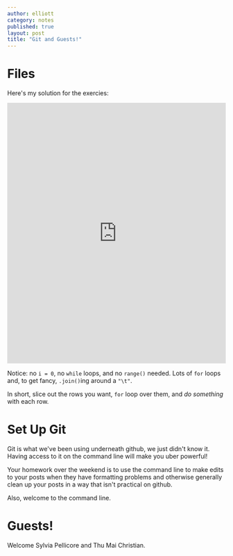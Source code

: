 ```yaml
---
author: elliott
category: notes
published: true
layout: post
title: "Git and Guests!"
---
```



# Files

Here's my solution for the exercies:

<iframe src="https://trinket.io/embed/python3/03dfabddb0" width="100%" height="600" frameborder="0" marginwidth="0" marginheight="0" allowfullscreen></iframe>

Notice: no `i = 0`, no `while` loops, and no `range()` needed.  Lots of `for` loops and, to get fancy, `.join()`ing around a `"\t"`.

In short, slice out the rows you want, `for` loop over them, and *do something* with each row.

# Set Up Git

Git is what we've been using underneath github, we just didn't know it.  Having access to it on the command line will make you uber powerful!

Your homework over the weekend is to use the command line to make edits to your posts when they have formatting problems and otherwise generally clean up your posts in a way that isn't practical on github.

Also, welcome to the command line.

# Guests!

Welcome Sylvia Pellicore and Thu Mai Christian.